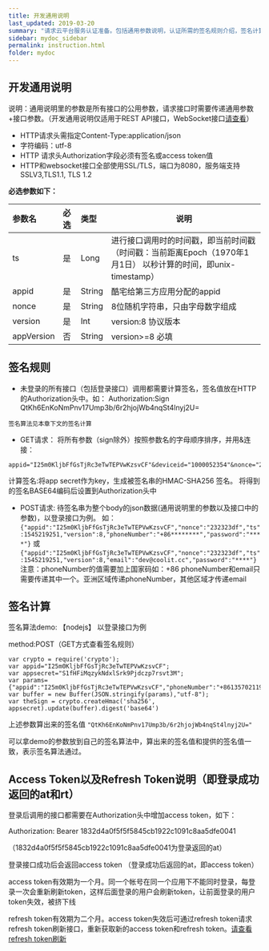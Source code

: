 ```yaml
---
title: 开发通用说明
last_updated: 2019-03-20
summary: "请求云平台服务认证准备。包括通用参数说明，认证所需的签名规则介绍，签名计算示例以及Access Token以及Refresh Token说明"
sidebar: mydoc_sidebar
permalink: instruction.html
folder: mydoc
---
```


   
## 开发通用说明

 说明：通用说明里的参数是所有接口的公用参数，请求接口时需要传递通用参数+接口参数。（开发通用说明仅适用于REST API接口，WebSocket接口[请查看](dispatch.html)）
- HTTP请求头需指定Content-Type:application/json
- 字符编码：utf-8
- HTTP  请求头Authorization字段必须有签名或access token值
- HTTP和websocket接口全部使用SSL/TLS，端口为8080，服务端支持SSLV3,TLS1.1, TLS 1.2

**必选参数如下：**

|参数名|必选|类型|说明|
|:----    |:---|:----- |-----   |
|ts |是  |Long |进行接口调用时的时间戳，即当前时间戳 （时间戳：当前距离Epoch（1970年1月1日） 以秒计算的时间，即unix-timestamp）   |
|appid |是  |String | 酷宅给第三方应用分配的appid    |
|nonce     |是  |String | 8位随机字符串，只由字母数字组成    |
|version     |是  |Int | version:8 协议版本    |
|appVersion     |否  |String | version>=8 必填    |

## 签名规则
- 未登录的所有接口（包括登录接口）调用都需要计算签名，签名值放在HTTP的Authorization头中。如：
 Authorization:Sign QtKh6EnKoNmPnv17Ump3b/6r2hjojWb4nqSt4lnyj2U=
 
```
签名算法见本章下文的签名计算
```

- GET请求：
将所有参数（sign除外）按照参数名的字母顺序排序，并用&连接：

```
appid="I25m0KljbFfGsTjRc3eTwTEPVwKzsvCF"&deviceid="1000052354"&nonce="2323dfgh"&ts=1545219251
```

计算签名:将app secret作为key，生成被签名串的HMAC-SHA256 签名。
将得到的签名BASE64编码后设置到Authorization头中

- POST请求:
待签名串为整个body的json数据(通用说明里的参数以及接口中的参数)，以登录接口为例。 如：
```{"appid":"I25m0KljbFfGsTjRc3eTwTEPVwKzsvCF","nonce":"232323df","ts":1545219251,"version":8,"phoneNumber":"+86********","password":"****"}```
或
```{"appid":"I25m0KljbFfGsTjRc3eTwTEPVwKzsvCF","nonce":"232323df","ts":1545219251,"version":8,"email":"dev@coolit.cc","password":"****"}```
注意：phoneNumber的值需要加上国家码如：+86
phoneNumber和email只需要传递其中一个。亚洲区域传递phoneNumber，其他区域才传递email

## 签名计算

签名算法demo: 【nodejs】 以登录接口为例

method:POST（GET方式查看签名规则）

```
var crypto = require('crypto');
var appid="I25m0KljbFfGsTjRc3eTwTEPVwKzsvCF";
var appsecret="S1fHFiMqzykNdxlSrk9Pjdczp7rsvt3M";
var params={"appid":"I25m0KljbFfGsTjRc3eTwTEPVwKzsvCF","phoneNumber":"+8613570211955","password":"lybywl163","ts":1545219251123,"version":8,"nonce":"asbsedwq"}
var buffer = new Buffer(JSON.stringify(params),"utf-8");
var theSign = crypto.createHmac('sha256', appsecret).update(buffer).digest('base64')
```

上述参数算出来的签名值
```"QtKh6EnKoNmPnv17Ump3b/6r2hjojWb4nqSt4lnyj2U="```

可以拿demo的参数放到自己的签名算法中，算出来的签名值和提供的签名值一致，表示签名算法通过。

## Access Token以及Refresh Token说明（即登录成功返回的at和rt）
登录后调用的接口都需要在Authorization头中增加access token，如下：

Authorization: Bearer 1832d4a0f5f5f5845cb1922c1091c8aa5dfe0041

（1832d4a0f5f5f5845cb1922c1091c8aa5dfe0041为登录返回的at）

登录接口成功后会返回access token （登录成功后返回的at，即access token）
 
access token有效期为一个月。同一个帐号在同一个应用下不能同时登录，每登录一次会重新刷新token，这样后面登录的用户会刷新token，让前面登录的用户token失效，被挤下线

refresh token有效期为二个月。access token失效后可通过refresh token请求refresh token刷新接口，重新获取新的access token和refresh token。[请查看 refresh token刷新](token.html)



